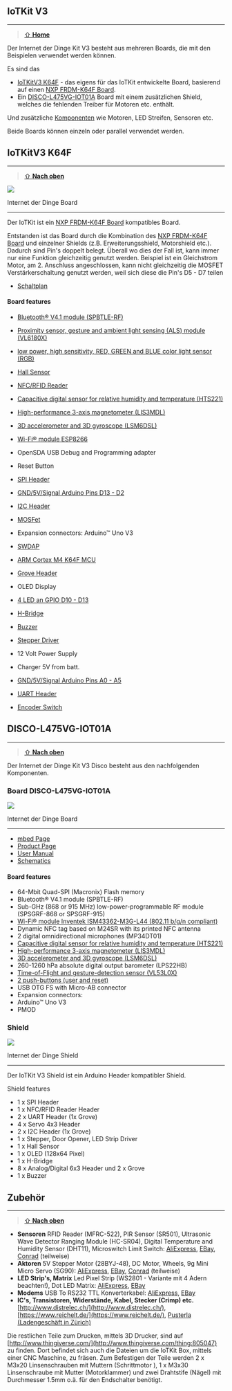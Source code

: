 ## IoTKit V3
***

> [⇧ **Home**](../README.md)

Der Internet der Dinge Kit V3 besteht aus mehreren Boards, die mit den Beispielen verwendet werden können.

Es sind das 
* [IoTKitV3 K64F](#iotkitv3-k64f) - das eigens für das IoTKit entwickelte Board, basierend auf einen [NXP FRDM-K64F Board](https://os.mbed.com/platforms/FRDM-K64F/). 
* Ein [DISCO-L475VG-IOT01A](#DISCO-L475VG-IOT01A) Board mit einem zusätzlichen Shield, welches die fehlenden Treiber für Motoren etc. enthält.

Und zusätzliche [Komponenten](#zubehör) wie Motoren, LED Streifen, Sensoren etc.

Beide Boards können einzeln oder parallel verwendet werden.

## IoTKitV3 K64F
***

> [⇧ **Nach oben**](#)

![](../images/IoTKit.png)

Internet der Dinge Board

- - -

Der IoTKit ist ein [NXP FRDM-K64F Board](https://os.mbed.com/platforms/FRDM-K64F/) kompatibles Board.
 
Entstanden ist das Board durch die Kombination des [NXP FRDM-K64F Board](https://os.mbed.com/platforms/FRDM-K64F/) und einzelner Shields (z.B. Erweiterungsshield, Motorshield etc.). Dadurch sind Pin&#039;s doppelt belegt. Überall wo dies der Fall ist, kann immer nur eine Funktion gleichzeitig genutzt werden. Beispiel ist ein Gleichstrom Motor, am 2\. Anschluss angeschlossen, kann nicht gleichzeitig die MOSFET Verstärkerschaltung genutzt werden, weil sich diese die Pin&#039;s D5 - D7 teilen

* [Schaltplan](IoTKitV3.pdf) 

#### Board features

* [Bluetooth® V4.1 module (SPBTLE-RF)](../wearables/)
* [Proximity sensor, gesture and ambient light sensing (ALS) module (VL6180X)](../i2c#vl6180x)
* [low power, high sensitivity, RED, GREEN and BLUE color light sensor (RGB)](../i2c#ISL29125)
* [Hall Sensor](../sensors#Hall-Sensor)
* [NFC/RFID Reader](../rfid/)
* [Capacitive digital sensor for relative humidity and temperature (HTS221)](../i2c#hts221)
* [High-performance 3-axis magnetometer (LIS3MDL)](../i2c#lis3mdl)
* [3D accelerometer and 3D gyroscope (LSM6DSL)](../i2c#LSM6DSL)
* [Wi-Fi® module ESP8266](../wlan)


* OpenSDA USB Debug and Programming adapter
* Reset Button
* [SPI Header](../spi/)
* [GND/5V/Signal Arduino Pins D13 - D2](../gpio/)
* [I2C Header](../i2c/)
* [MOSFet](../actors)
* Expansion connectors: Arduino™ Uno V3
* [SWDAP](https://os.mbed.com/teams/mbed/wiki/SWDAP)
* [ARM Cortex M4 K64F MCU](https://www.nxp.com/products/processors-and-microcontrollers/arm-based-processors-and-mcus/kinetis-cortex-m-mcus/k-seriesperformancem4/k6x-ethernet/kinetis-k64-120-mhz-256kb-sram-microcontrollers-mcus-based-on-arm-cortex-m4-core:K64_120)
* [Grove Header](http://wiki.seeedstudio.com/Grove_System/)
* OLED Display
* [4 LED an GPIO D10 - D13](../gpio#DigitalOut)


* [H-Bridge](../actors/)
* [Buzzer](../gpio/)
* [Stepper Driver](../actors/)


* 12 Volt Power Supply
* Charger 5V from batt.
* [GND/5V/Signal Arduino Pins A0 - A5](../gpio/)
* [UART Header](../uart/)

* [Encoder Switch](../gpio)

## DISCO-L475VG-IOT01A
***

> [⇧ **Nach oben**](#)

Der Internet der Dinge Kit V3 Disco besteht aus den nachfolgenden Komponenten.

### Board DISCO-L475VG-IOT01A

![](../images/STM32L4.png)

Internet der Dinge Board

- - -

* [mbed Page](https://os.mbed.com/platforms/ST-Discovery-L475E-IOT01A/)
* [Product Page](https://www.st.com/en/evaluation-tools/b-l475e-iot01a.html?icmp=tt5071_gl_bn_apr2017)
* [User Manual](https://www.st.com/content/ccc/resource/technical/document/user_manual/group0/b1/b8/7a/f2/f7/8d/4b/6b/DM00347848/files/DM00347848.pdf/jcr:content/translations/en.DM00347848.pdf)
* [Schematics](https://www.st.com/resource/en/schematic_pack/b-l475e-iot01ax_sch.zip)

#### Board features

* 64-Mbit Quad-SPI (Macronix) Flash memory
* Bluetooth® V4.1 module (SPBTLE-RF)
* Sub-GHz (868 or 915 MHz) low-power-programmable RF module (SPSGRF-868 or SPSGRF-915)
* [Wi-Fi® module Inventek ISM43362-M3G-L44 (802.11 b/g/n compliant)](../wlan)
* Dynamic NFC tag based on M24SR with its printed NFC antenna
* 2 digital omnidirectional microphones (MP34DT01)
* [Capacitive digital sensor for relative humidity and temperature (HTS221)](../i2c#HTS221)
* [High-performance 3-axis magnetometer (LIS3MDL)](../i2c#LIS3MDL)
* [3D accelerometer and 3D gyroscope (LSM6DSL)](../i2c#LSM6DSL)
* 260-1260 hPa absolute digital output barometer (LPS22HB)
* [Time-of-Flight and gesture-detection sensor (VL53L0X)](../i2c#VL53L0X)
* [2 push-buttons (user and reset)](../gpio)
* USB OTG FS with Micro-AB connector
* Expansion connectors:
* Arduino™ Uno V3
* PMOD

### Shield

![](../images/Shield.png)

Internet der Dinge Shield 

- - -

Der IoTKit V3 Shield ist ein Arduino Header kompatibler Shield.

Shield features
* 1 x SPI Header
* 1 x NFC/RFID Reader Header
* 2 x UART Header (1x Grove)
* 4 x Servo 4x3 Header
* 2 x I2C Header (1x Grove)
* 1 x Stepper, Door Opener, LED Strip Driver
* 1 x Hall Sensor
* 1 x OLED (128x64 Pixel)
* 1 x H-Bridge
* 8 x Analog/Digital 6x3 Header und 2 x Grove
* 1 x Buzzer

## Zubehör
***

> [⇧ **Nach oben**](#)

*   **Sensoren** RFID Reader (MFRC-522), PIR Sensor (SR501), Ultrasonic Wave Detector Ranging Module (HC-SR04), Digital Temperature and Humidity Sensor (DHT11), Microswitch Limit Switch: [AliExpress](http://www.aliexpress.com/), [EBay](http://www.ebay.ch/), [Conrad](http://www.conrad.ch/) (teilweise)
*   **Aktoren** 5V Stepper Motor (28BYJ-48), DC Motor, Wheels, 9g Mini Micro Servo (SG90): [AliExpress](http://www.aliexpress.com/), [EBay](http://www.ebay.ch/), [Conrad](http://www.conrad.ch/) (teilweise)
*   **LED Strip&#039;s, Matrix** Led Pixel Strip (WS2801 - Variante mit 4 Adern beachten!), Dot LED Matrix: [AliExpress](http://www.aliexpress.com/), [EBay](http://www.ebay.ch/)
*   **Modems** USB To RS232 TTL Konverterkabel: [AliExpress](http://www.aliexpress.com/), [EBay](http://www.ebay.ch/)
*   **IC&#039;s, Transistoren, Widerstände, Kabel, Stecker (Crimp) etc.** [http://www.distrelec.ch/](http://www.distrelec.ch/), [https://www.reichelt.de/](https://www.reichelt.de/), [Pusterla (Ladengeschäft in Zürich)](http://www.pusterla.ch/)

Die restlichen Teile zum Drucken, mittels 3D Drucker, sind auf [http://www.thingiverse.com/](http://www.thingiverse.com/thing:805047) zu finden. Dort befindet sich auch die Dateien um die IoTKit Box, mittels einer CNC Maschine, zu fräsen. Zum Befestigen der Teile werden 2 x M3x20 Linsenschrauben mit Muttern (Schrittmotor ), 1 x M3x30 Linsenschraube mit Mutter (Motorklammer) und zwei Drahtstife (Nägel) mit Durchmesser 1.5mm o.ä. für den Endschalter benötigt.